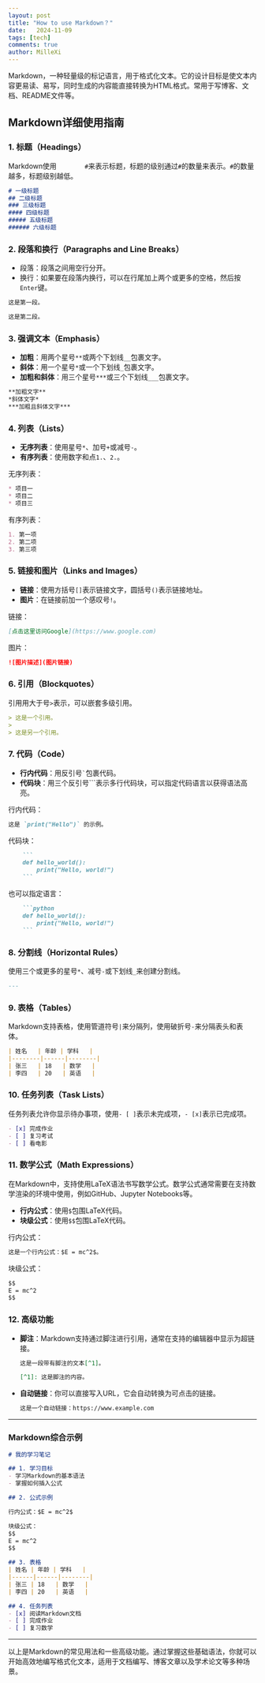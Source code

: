 ```yaml
---
layout: post
title: "How to use Markdown？"
date:   2024-11-09
tags: [tech]
comments: true
author: MilleXi
---
```

Markdown，一种轻量级的标记语言，用于格式化文本。它的设计目标是使文本内容更易读、易写，同时生成的内容能直接转换为HTML格式。常用于写博客、文档、README文件等。
<!-- more -->

## Markdown详细使用指南

### 1. **标题（Headings）**
Markdown使用`        #`来表示标题，标题的级别通过`#`的数量来表示。`#`的数量越多，标题级别越低。

```markdown
# 一级标题
## 二级标题
### 三级标题
#### 四级标题
##### 五级标题
###### 六级标题
```

### 2. **段落和换行（Paragraphs and Line Breaks）**
- 段落：段落之间用空行分开。
- 换行：如果要在段落内换行，可以在行尾加上两个或更多的空格，然后按`Enter`键。

```markdown
这是第一段。

这是第二段。
```

### 3. **强调文本（Emphasis）**
- **加粗**：用两个星号`**`或两个下划线`__`包裹文字。
- **斜体**：用一个星号`*`或一个下划线`_`包裹文字。
- **加粗和斜体**：用三个星号`***`或三个下划线`___`包裹文字。

```markdown
**加粗文字**
*斜体文字*
***加粗且斜体文字***
```

### 4. **列表（Lists）**

- **无序列表**：使用星号`*`、加号`+`或减号`-`。
- **有序列表**：使用数字和点`1.`、`2.`。

无序列表：
```markdown
* 项目一
* 项目二
* 项目三
```

有序列表：
```markdown
1. 第一项
2. 第二项
3. 第三项
```

### 5. **链接和图片（Links and Images）**

- **链接**：使用方括号`[]`表示链接文字，圆括号`()`表示链接地址。
- **图片**：在链接前加一个感叹号`!`。

链接：
```markdown
[点击这里访问Google](https://www.google.com)
```

图片：
```markdown
![图片描述](图片链接)
```

### 6. **引用（Blockquotes）**
引用用大于号`>`表示，可以嵌套多级引用。

```markdown
> 这是一个引用。
> 
> 这是另一个引用。
```

### 7. **代码（Code）**

- **行内代码**：用反引号`` ` ``包裹代码。
- **代码块**：用三个反引号```表示多行代码块，可以指定代码语言以获得语法高亮。

行内代码：
```markdown
这是 `print("Hello")` 的示例。
```

代码块：
```markdown
    ```
    def hello_world():
        print("Hello, world!")
    ```
```

也可以指定语言：
```markdown
    ```python
    def hello_world():
        print("Hello, world!")
    ```
```
   
### 8. **分割线（Horizontal Rules）**
使用三个或更多的星号`*`、减号`-`或下划线`_`来创建分割线。

```markdown
---
```

### 9. **表格（Tables）**
Markdown支持表格，使用管道符号`|`来分隔列，使用破折号`-`来分隔表头和表体。

```markdown
| 姓名   | 年龄 | 学科   |
|--------|------|--------|
| 张三   | 18   | 数学   |
| 李四   | 20   | 英语   |
```

### 10. **任务列表（Task Lists）**
任务列表允许你显示待办事项，使用`- [ ]`表示未完成项，`- [x]`表示已完成项。

```markdown
- [x] 完成作业
- [ ] 复习考试
- [ ] 看电影
```

### 11. **数学公式（Math Expressions）**
在Markdown中，支持使用LaTeX语法书写数学公式。数学公式通常需要在支持数学渲染的环境中使用，例如GitHub、Jupyter Notebooks等。

- **行内公式**：使用`$`包围LaTeX代码。
- **块级公式**：使用`$$`包围LaTeX代码。

行内公式：
```markdown
这是一个行内公式：$E = mc^2$。
```

块级公式：
```markdown
$$
E = mc^2
$$
```

### 12. **高级功能**

- **脚注**：Markdown支持通过脚注进行引用，通常在支持的编辑器中显示为超链接。
  ```markdown
  这是一段带有脚注的文本[^1]。
  
  [^1]: 这是脚注的内容。
  ```

- **自动链接**：你可以直接写入URL，它会自动转换为可点击的链接。
  ```markdown
  这是一个自动链接：https://www.example.com
  ```

---

### Markdown综合示例

```markdown
# 我的学习笔记

## 1. 学习目标
- 学习Markdown的基本语法
- 掌握如何插入公式

## 2. 公式示例

行内公式：$E = mc^2$

块级公式：
$$
E = mc^2
$$

## 3. 表格
| 姓名 | 年龄 | 学科   |
|------|------|--------|
| 张三 | 18   | 数学   |
| 李四 | 20   | 英语   |

## 4. 任务列表
- [x] 阅读Markdown文档
- [ ] 完成作业
- [ ] 复习数学

```

---

以上是Markdown的常见用法和一些高级功能。通过掌握这些基础语法，你就可以开始高效地编写格式化文本，适用于文档编写、博客文章以及学术论文等多种场景。
